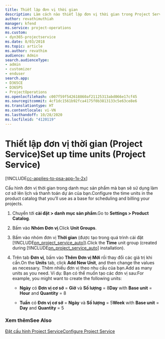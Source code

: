 ```yaml
---
title: Thiết lập đơn vị thời gian
description: Làm cách nào thiết lập đơn vị thời gian trong Project Service
author: revathimuthiah
manager: kfend
ms.service: project-operations
ms.custom:
- dyn365-projectservice
ms.date: 8/03/2018
ms.topic: article
ms.author: revathim
audience: Admin
search.audienceType:
- admin
- customizer
- enduser
search.app:
- D365CE
- D365PS
- ProjectOperations
ms.openlocfilehash: c007f59f542618860af21125313abd066e17cf45
ms.sourcegitcommit: 4cf1dc1561b92fca4175f0b3813133c5e63ce8e6
ms.translationtype: HT
ms.contentlocale: vi-VN
ms.lasthandoff: 10/28/2020
ms.locfileid: "4120119"
---
```

# <a name="set-up-time-units-project-service"></a><span data-ttu-id="53c10-103">Thiết lập đơn vị thời gian (Project Service)</span><span class="sxs-lookup"><span data-stu-id="53c10-103">Set up time units (Project Service)</span></span>

[!INCLUDE[cc-applies-to-psa-app-1x-2x](../includes/cc-applies-to-psa-app-1x-2x.md)]

<span data-ttu-id="53c10-104">Cấu hình đơn vị thời gian trong danh mục sản phẩm mà bạn sẽ sử dụng làm cơ sở lên lịch và thanh toán dự án của bạn.</span><span class="sxs-lookup"><span data-stu-id="53c10-104">Configure the time units in the product catalog that you’ll use as a base for scheduling and billing your projects.</span></span>  
  
1. <span data-ttu-id="53c10-105">Chuyển tới **cài đặt > danh mục sản phẩm**.</span><span class="sxs-lookup"><span data-stu-id="53c10-105">Go to **Settings > Product Catalog**.</span></span>  
  
2. <span data-ttu-id="53c10-106">Bấm vào **Nhóm Đơn vị**.</span><span class="sxs-lookup"><span data-stu-id="53c10-106">Click **Unit Groups**.</span></span>  
  
3. <span data-ttu-id="53c10-107">Bấm vào nhóm đơn vị **Thời gian** (được tạo trong quá trình cài đặt [!INCLUDE[pn_project_service_auto](../includes/pn-project-service-auto.md)]).</span><span class="sxs-lookup"><span data-stu-id="53c10-107">Click the **Time** unit group (created during [!INCLUDE[pn_project_service_auto](../includes/pn-project-service-auto.md)] installation).</span></span>  
  
4. <span data-ttu-id="53c10-108">Trên tab **Đơn vị**, bấm vào **Thêm Đơn vị Mới** rồi thay đổi các giá trị khi cần.</span><span class="sxs-lookup"><span data-stu-id="53c10-108">On the **Units** tab, click **Add New Unit**, and then change the values as necessary.</span></span> <span data-ttu-id="53c10-109">Thêm nhiều đơn vị theo nhu cầu của bạn.</span><span class="sxs-lookup"><span data-stu-id="53c10-109">Add as many units as you need.</span></span> <span data-ttu-id="53c10-110">Ví dụ: Bạn có thể muốn tạo các đơn vị sau:</span><span class="sxs-lookup"><span data-stu-id="53c10-110">For example, you might want to create the following units:</span></span>  
  
   - <span data-ttu-id="53c10-111">**Ngày** có **Đơn vị cơ sở** = **Giờ** và **Số lượng** = 8</span><span class="sxs-lookup"><span data-stu-id="53c10-111">**Day** with **Base unit** = **Hour** and **Quantity** = 8</span></span>  
  
   - <span data-ttu-id="53c10-112">**Tuần** có **Đơn vị cơ sở** = **Ngày** và **Số lượng** = 5</span><span class="sxs-lookup"><span data-stu-id="53c10-112">**Week** with **Base unit** = **Day** and **Quantity** = 5</span></span>  
  
### <a name="see-also"></a><span data-ttu-id="53c10-113">Xem thêm</span><span class="sxs-lookup"><span data-stu-id="53c10-113">See Also</span></span>  
 [<span data-ttu-id="53c10-114">Đặt cấu hình Project Service</span><span class="sxs-lookup"><span data-stu-id="53c10-114">Configure Project Service</span></span>](../psa/configure.md)
